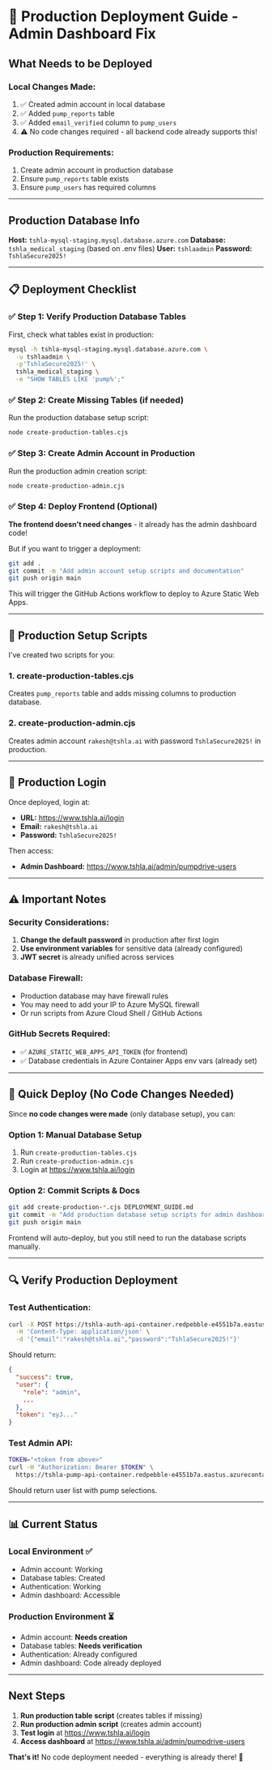 # 🚀 Production Deployment Guide - Admin Dashboard Fix

## What Needs to be Deployed

### Local Changes Made:
1. ✅ Created admin account in local database
2. ✅ Added `pump_reports` table
3. ✅ Added `email_verified` column to `pump_users`
4. ⚠️ No code changes required - all backend code already supports this!

### Production Requirements:
1. Create admin account in production database
2. Ensure `pump_reports` table exists
3. Ensure `pump_users` has required columns

---

## Production Database Info

**Host:** `tshla-mysql-staging.mysql.database.azure.com`
**Database:** `tshla_medical_staging` (based on .env files)
**User:** `tshlaadmin`
**Password:** `TshlaSecure2025!`

---

## 📋 Deployment Checklist

### ✅ Step 1: Verify Production Database Tables

First, check what tables exist in production:

```bash
mysql -h tshla-mysql-staging.mysql.database.azure.com \
  -u tshlaadmin \
  -p'TshlaSecure2025!' \
  tshla_medical_staging \
  -e "SHOW TABLES LIKE 'pump%';"
```

### ✅ Step 2: Create Missing Tables (if needed)

Run the production database setup script:

```bash
node create-production-tables.cjs
```

### ✅ Step 3: Create Admin Account in Production

Run the production admin creation script:

```bash
node create-production-admin.cjs
```

### ✅ Step 4: Deploy Frontend (Optional)

**The frontend doesn't need changes** - it already has the admin dashboard code!

But if you want to trigger a deployment:

```bash
git add .
git commit -m "Add admin account setup scripts and documentation"
git push origin main
```

This will trigger the GitHub Actions workflow to deploy to Azure Static Web Apps.

---

## 📝 Production Setup Scripts

I've created two scripts for you:

### 1. **create-production-tables.cjs**
Creates `pump_reports` table and adds missing columns to production database.

### 2. **create-production-admin.cjs**
Creates admin account `rakesh@tshla.ai` with password `TshlaSecure2025!` in production.

---

## 🔐 Production Login

Once deployed, login at:
- **URL:** https://www.tshla.ai/login
- **Email:** `rakesh@tshla.ai`
- **Password:** `TshlaSecure2025!`

Then access:
- **Admin Dashboard:** https://www.tshla.ai/admin/pumpdrive-users

---

## ⚠️ Important Notes

### Security Considerations:
1. **Change the default password** in production after first login
2. **Use environment variables** for sensitive data (already configured)
3. **JWT secret** is already unified across services

### Database Firewall:
- Production database may have firewall rules
- You may need to add your IP to Azure MySQL firewall
- Or run scripts from Azure Cloud Shell / GitHub Actions

### GitHub Secrets Required:
- ✅ `AZURE_STATIC_WEB_APPS_API_TOKEN` (for frontend)
- ✅ Database credentials in Azure Container Apps env vars (already set)

---

## 🎯 Quick Deploy (No Code Changes Needed)

Since **no code changes were made** (only database setup), you can:

### Option 1: Manual Database Setup
1. Run `create-production-tables.cjs`
2. Run `create-production-admin.cjs`
3. Login at https://www.tshla.ai/login

### Option 2: Commit Scripts & Docs
```bash
git add create-production-*.cjs DEPLOYMENT_GUIDE.md
git commit -m "Add production database setup scripts for admin dashboard"
git push origin main
```

Frontend will auto-deploy, but you still need to run the database scripts manually.

---

## 🔍 Verify Production Deployment

### Test Authentication:
```bash
curl -X POST https://tshla-auth-api-container.redpebble-e4551b7a.eastus.azurecontainerapps.io/api/medical/login \
  -H 'Content-Type: application/json' \
  -d '{"email":"rakesh@tshla.ai","password":"TshlaSecure2025!"}'
```

Should return:
```json
{
  "success": true,
  "user": {
    "role": "admin",
    ...
  },
  "token": "eyJ..."
}
```

### Test Admin API:
```bash
TOKEN="<token from above>"
curl -H "Authorization: Bearer $TOKEN" \
  https://tshla-pump-api-container.redpebble-e4551b7a.eastus.azurecontainerapps.io/api/admin/pumpdrive-users
```

Should return user list with pump selections.

---

## 📊 Current Status

### Local Environment ✅
- Admin account: Working
- Database tables: Created
- Authentication: Working
- Admin dashboard: Accessible

### Production Environment ⏳
- Admin account: **Needs creation**
- Database tables: **Needs verification**
- Authentication: Already configured
- Admin dashboard: Code already deployed

---

## Next Steps

1. **Run production table script** (creates tables if missing)
2. **Run production admin script** (creates admin account)
3. **Test login** at https://www.tshla.ai/login
4. **Access dashboard** at https://www.tshla.ai/admin/pumpdrive-users

**That's it!** No code deployment needed - everything is already there! 🎉
